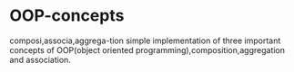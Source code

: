 # OOP-concepts
composi,associa,aggrega-tion
simple implementation  of three important concepts of OOP(object oriented programming),composition,aggregation and association.
